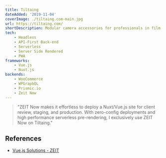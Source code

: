 ```yaml
---
title: Tiltaing
dateAdded: '2019-11-04'
coverImage: ./tiltaing.com-main.jpg
url: https://tiltaing.com/
shortDescription: Modular camera accessories for professionals in film, television, and video.
tech:
    - Headless
    - API-First Back-end
    - Serverless
    - Server Side Rendered
    - PWA
frameworks:
    - Vue.js
    - Nuxt.js
backends:
    - WooCommerce
    - WPGraphQL
    - Prismic.io
    - Zeit Now
---
```


> "ZEIT Now makes it effortless to deploy a Nuxt/Vue.js site for client review, staging, and production. With zero-config deployments and high performance serverless pre-rendering, I exclusively use ZEIT Now on Tiltaing."

## References

* [Vue.js Solutions - ZEIT](https://zeit.co/solutions/vue)
